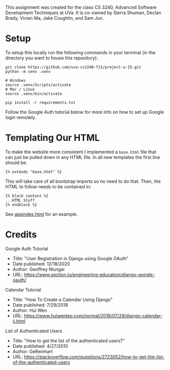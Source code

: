 This assignment was created for the class CS 3240, Advanced Software Development Techniques at UVa. It is co-owned by Sierra Shuman, Declan Brady, Vivian Ma, Jake Coughlin, and Sam Jun.

# Setup
To setup this locally run the following commands in your terminal (in the directory you want to house this repository):
```
git clone https://github.com/uva-cs3240-f21/project-a-15.git
python -m venv .venv

# Windows
source .venv/Scripts/activate
# Mac / Linux
source .venv/bin/activate

pip install -r requirements.txt
```
Follow the Google Auth tutorial below for more info on how to set up Google login remotely.

# Templating Our HTML
To make the website more consistent I implemented a `base.html` file that can just be pulled down
in any HTML file. In all new templates the first line should be:
```
{% extends "base.html" %}
```
This will take care of all bootstrap imports so no need to do that. Then, the HTML to follow needs to be contained in:
```
{% block content %}
...HTML Stuff
{% endblock %}
```
See [appindex.html](https://github.com/uva-cs3240-f21/project-a-15/blob/main/assignment_app/templates/appindex.html) for an example.


# Credits
Google Auth Tutorial
   * Title: "User Registration in Django using Google OAuth"
   * Date published: 12/18/2020
   * Author: Geoffrey Mungai
   * URL: https://www.section.io/engineering-education/django-google-oauth/

Calendar Tutorial
   * Title: "How To Create a Calendar Using Django"
   * Date published: 7/29/2018
   * Author: Hui Wen
   * URL: https://www.huiwenteo.com/normal/2018/07/29/django-calendar-ii.html

List of Authenticated Users
   * Title: "How to get the list of the authenticated users?"
   * Date published: 4/27/2010
   * Author: GeReinhart
   * URL: https://stackoverflow.com/questions/2723052/how-to-get-the-list-of-the-authenticated-users
